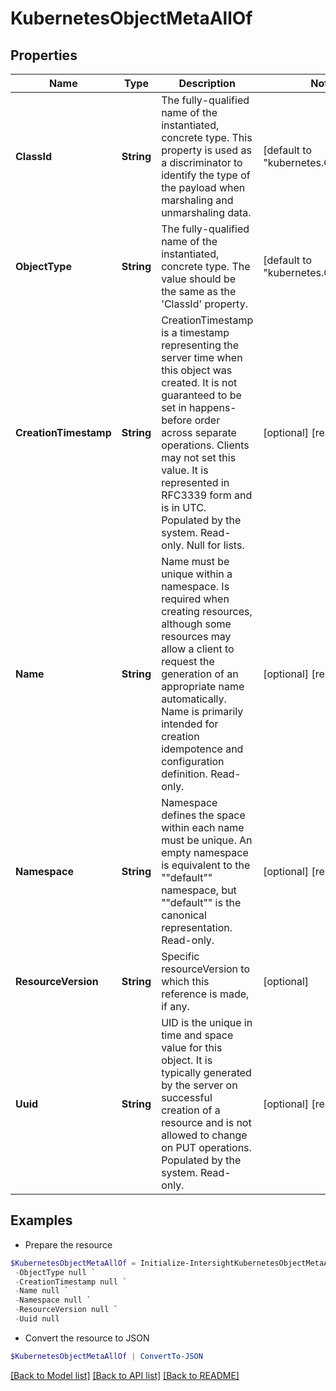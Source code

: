 # KubernetesObjectMetaAllOf
## Properties

Name | Type | Description | Notes
------------ | ------------- | ------------- | -------------
**ClassId** | **String** | The fully-qualified name of the instantiated, concrete type. This property is used as a discriminator to identify the type of the payload when marshaling and unmarshaling data. | [default to "kubernetes.ObjectMeta"]
**ObjectType** | **String** | The fully-qualified name of the instantiated, concrete type. The value should be the same as the &#39;ClassId&#39; property. | [default to "kubernetes.ObjectMeta"]
**CreationTimestamp** | **String** | CreationTimestamp is a timestamp representing the server time when this object was created. It is not guaranteed to be set in happens-before order across separate operations. Clients may not set this value. It is represented in RFC3339 form and is in UTC. Populated by the system. Read-only. Null for lists. | [optional] [readonly] 
**Name** | **String** | Name must be unique within a namespace. Is required when creating resources, although some resources may allow a client to request the generation of an appropriate name automatically. Name is primarily intended for creation idempotence and configuration definition. Read-only. | [optional] [readonly] 
**Namespace** | **String** | Namespace defines the space within each name must be unique. An empty namespace is equivalent to the &quot;&quot;default&quot;&quot; namespace, but &quot;&quot;default&quot;&quot; is the canonical representation. Read-only. | [optional] [readonly] 
**ResourceVersion** | **String** | Specific resourceVersion to which this reference is made, if any. | [optional] 
**Uuid** | **String** | UID is the unique in time and space value for this object. It is typically generated by the server on successful creation of a resource and is not allowed to change on PUT operations. Populated by the system. Read-only. | [optional] [readonly] 

## Examples

- Prepare the resource
```powershell
$KubernetesObjectMetaAllOf = Initialize-IntersightKubernetesObjectMetaAllOf  -ClassId null `
 -ObjectType null `
 -CreationTimestamp null `
 -Name null `
 -Namespace null `
 -ResourceVersion null `
 -Uuid null
```

- Convert the resource to JSON
```powershell
$KubernetesObjectMetaAllOf | ConvertTo-JSON
```

[[Back to Model list]](../README.md#documentation-for-models) [[Back to API list]](../README.md#documentation-for-api-endpoints) [[Back to README]](../README.md)

